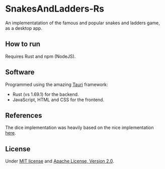 # SnakesAndLadders-Rs
An implementatation of the famous and popular snakes and ladders game, as a desktop app.

## How to run
Requires Rust and npm (NodeJS). 

## Software
Programmed using the amazing [Tauri](https://github.com/tauri-apps/tauri) framework:
* Rust (vs 1.69.1) for the backend.
* JavaScript, HTML and CSS for the frontend. 

## References
The dice implementation was heavily based on the nice implementation [here](https://lenadesign.org/2020/06/18/roll-the-dice/).

## License
Under [MIT license]() and [Apache License, Version 2.0]().